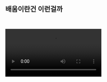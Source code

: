## 배움이란건 이런걸까
<br>


![always learning like first](https://user-images.githubusercontent.com/79819812/222465082-a01f652f-bd64-4eb5-8596-641e2319e277.mp4)

